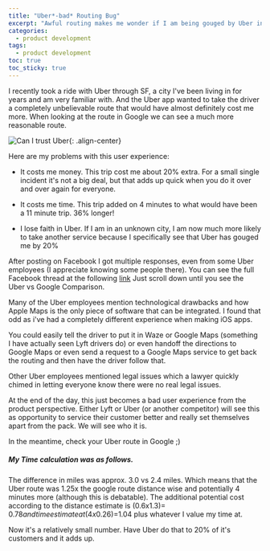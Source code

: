 ```yaml
---
title: "Uber*-bad* Routing Bug" 
excerpt: "Awful routing makes me wonder if I am being gouged by Uber in cities I am not familiar with."
categories:
  - product development
tags:
  - product development
toc: true
toc_sticky: true
---
```

I recently took a ride with Uber through SF, a city I've been living in for years and am very familiar with. And the Uber app wanted to take the driver a completely unbelievable route that would have almost definitely cost me more. When looking at the route in Google we can see a much more reasonable route.

![Can I trust Uber](http://i.imgur.com/2WwKVBv.jpg){: .align-center}

Here are my problems with this user experience:

* It costs me money. This trip cost me about 20% extra. For a small single incident it's not a big deal, but that adds up quick when you do it over and over again for everyone.

* It costs me time. This trip added on 4 minutes to what would have been a 11 minute trip. 36% longer!

* I lose faith in Uber. If I am in an unknown city, I am now much more likely to take another service because I specifically see that Uber has gouged me by 20%

After posting on Facebook I got multiple responses, even from some Uber employees (I appreciate knowing some people there). You can see the full Facebook thread at the following [link](https://www.facebook.com/avishaan/posts/10102034828963455/) Just scroll down until you see the Uber vs Google Comparison.

Many of the Uber employees mention technological drawbacks and how Apple Maps is the only piece of software that can be integrated. I found that odd as i've had a completely different experience when making iOS apps.

You could easily tell the driver to put it in Waze or Google Maps (something I have actually seen Lyft drivers do) or even handoff the directions to Google Maps or even send a request to a Google Maps service to get back the routing and then have the driver follow that.

Other Uber employees mentioned legal issues which a lawyer quickly chimed in letting everyone know there were no real legal issues. 

At the end of the day, this just becomes a bad user experience from the product perspective. Either Lyft or Uber (or another competitor) will see this as opportunity to service their customer better and really set themselves apart from the pack. We will see who it is.

In the meantime, check your Uber route in Google ;)

##### My Time calculation was as follows.
The difference in miles was approx. 3.0 vs 2.4 miles. Which means that the Uber route was 1.25x the google route distance wise and potentially 4 minutes more (although this is debatable). The additional potential cost according to the distance estimate is (0.6x1.3)= $0.78 and time estimate at (4x0.26)=$1.04 plus whatever I value my time at.

Now it's a relatively small number. Have Uber do that to 20% of it's customers and it adds up.
